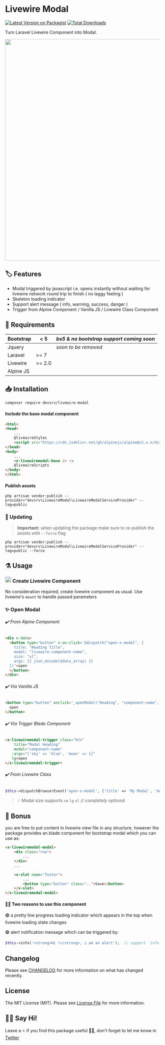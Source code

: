 # Livewire Modal

[![Latest Version on Packagist](https://img.shields.io/packagist/v/devsrv/livewire-modal.svg?style=flat-square)](https://packagist.org/packages/devsrv/livewire-modal)
[![Total Downloads](https://img.shields.io/packagist/dt/devsrv/livewire-modal.svg?style=flat-square)](https://packagist.org/packages/devsrv/livewire-modal)

Turn Laravel Livewire Component into Modal.

<img src="https://staging.voyantcs.com/sourav/static/livewire-modal-sample-alt.gif" width="720" />

## 🏷 Features
- Modal triggered by javascript i.e. opens instantly without waiting for livewire network round trip to finish ( no laggy feeling )
- Skeleton loading indicator 
- Support alert message ( info, warning, success, danger ) 
- Trigger from Alpine Component / Vanilla JS / Livewire Class Component

## 🧾 Requirements

| **Bootstrap**  | < 5 | *bs5 & no bootstrap support coming soon*
|---|---|---|
| Jquery  |   | *soon to be removed* 
|  Laravel | >= 7 |   |
|  Livewire | >= 2.0  |   |
|  Alpine JS |  |   |


## 📥 Installation

```shell
composer require devsrv/livewire-modal
```

#### Include the base modal component
```html
<html>
<head>
    ...
    @livewireStyles
    <script src="https://cdn.jsdelivr.net/gh/alpinejs/alpine@v2.x.x/dist/alpine.min.js" defer></script>
</head>
<body>
    ...
    <x-livewiremodal-base /> 👈
    @livewireScripts
</body>
</html>
```

#### Publish assets
```shell
php artisan vendor:publish --provider="devsrv\LivewireModal\LivewireModalServiceProvider" --tag=public
```

 
### 📌 Updating
> **Important:** when updating the package make sure to re-publish the assets with `--force` flag
```shell
php artisan vendor:publish --provider="devsrv\LivewireModal\LivewireModalServiceProvider" --tag=public --force
```


## ⚗️ Usage
### <img src="https://laravel-livewire.com/favicon.ico" width="20" /> Create Livewire Component 
No consideration required, create livewire component as usual. Use livewire's `mount` to handle passed parameters

### ✨ Open Modal

###### ✔️ From Alpine Component
```html
<div x-data>
  <button type="button" x-on:click='$dispatch("open-x-modal", {
    title: "Heading Title",
    modal: "livewire-component-name",
    size: "xl",
    args: {{ json_encode($data_array) }}
  })'>open
  </button>
</div>
```

###### ✔️ Via Vanilla JS

```html
<button type="button" onclick='_openModal("Heading", "component-name", {{ json_encode($data) }}, "sm")'>
  open
</button>
```


###### ✔️ Via Trigger Blade Component

```html
<x-livewiremodal-trigger class="btn" 
	title="Modal Heading"
	modal="component-name"
   :args="['sky' => 'blue', 'moon' => 1]" 
   lg>open
</x-livewiremodal-trigger>
```

###### ✔️ From Livewire Class

```php
$this->dispatchBrowserEvent('open-x-modal', ['title' => 'My Modal', 'modal' => 'product.order', 'args' => ['id' => 1, 'rate' => 20]]);
```

> 💡 Modal size supports `sm` `lg` `xl`        *// completely optional*

## 🌈 Bonus
you are free to put content in livewire view file in any structure, however the package provides an blade component for bootstrap modal which you can use as:

```html
<x-livewiremodal-modal>
    <div class="row">
        ...
    </div>
    ...

    <x-slot name="footer">
        ...
        <button type="button" class="..">Save</button>
    </x-slot>
</x-livewiremodal-modal>
```

#### ✌🏼 Two reasons to use this component

🟢 a pretty line progress loading indicator which appears in the top when livewire loading state changes

🟢 alert notification message which can be triggered by: 
```php 
$this->info('<strong>Hi !</strong>, i am an alert');  // support `info` `warning` `success` `danger`
```


## Changelog

Please see [CHANGELOG](CHANGELOG.md) for more information on what has changed recently.

## License

The MIT License (MIT). Please see [License File](LICENSE.md) for more information.

## 👋🏼 Say Hi! 
Leave a ⭐ if you find this package useful 👍🏼,
don't forget to let me know in [Twitter](https://twitter.com/srvrksh)  
